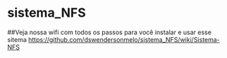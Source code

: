 # sistema_NFS

##Veja nossa wifi com todos os passos para você instalar e usar esse sitema
https://github.com/dswendersonmelo/sistema_NFS/wiki/Sistema-NFS
